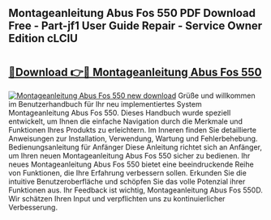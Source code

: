 ## Montageanleitung Abus Fos 550 PDF Download Free - Part-jf1 User Guide Repair - Service Owner Edition cLCIU

# <h2><a href="http://df6zup.blite.top/?on=Montageanleitung+Abus+Fos+550">🔗Download 👉🔴 Montageanleitung Abus Fos 550</a></h2>

[![Montageanleitung Abus Fos 550 new download](https://i.imgur.com/lujVjoI.png)](http://df6zup.blite.top/?on=Montageanleitung+Abus+Fos+550)
Grüße und willkommen im Benutzerhandbuch für Ihr neu implementiertes System Montageanleitung Abus Fos 550. Dieses Handbuch wurde speziell entwickelt, um Ihnen die einfache Navigation durch die Merkmale und Funktionen Ihres Produkts zu erleichtern. Im Inneren finden Sie detaillierte Anweisungen zur Installation, Verwendung, Wartung und Fehlerbehebung. Bedienungsanleitung für Anfänger Diese Anleitung richtet sich an Anfänger, um Ihren neuen Montageanleitung Abus Fos 550 sicher zu bedienen. Ihr neues Montageanleitung Abus Fos 550 bietet eine beeindruckende Reihe von Funktionen, die Ihre Erfahrung verbessern sollen. Erkunden Sie die intuitive Benutzeroberfläche und schöpfen Sie das volle Potenzial ihrer Funktionen aus. Ihr Feedback ist wichtig, Montageanleitung Abus Fos 550D. Wir schätzen Ihren Input und verpflichten uns zu kontinuierlicher Verbesserung.
